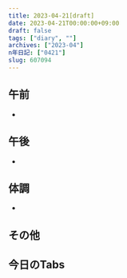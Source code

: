 ```yaml
---
title: 2023-04-21[draft]
date: 2023-04-21T00:00:00+09:00
draft: false
tags: ["diary", ""]
archives: ["2023-04"]
n年日記: ["0421"]
slug: 607094
---
```

## 午前
- 
## 午後
- 
## 体調
- 
## その他
## 今日のTabs